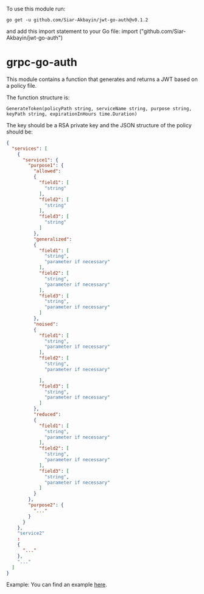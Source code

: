 To use this module run:
```shell
go get -u github.com/Siar-Akbayin/jwt-go-auth@v0.1.2
``` 

and add this import statement to your Go file:
import ("github.com/Siar-Akbayin/jwt-go-auth")

# grpc-go-auth
This module contains a function that generates and returns a JWT based on a policy file. 

The function structure is:
```
GenerateToken(policyPath string, serviceName string, purpose string, keyPath string, expirationInHours time.Duration)
```

The key should be a RSA private key and the JSON structure of the policy should be:

```json
{
  "services": [
    {
      "service1": {
        "purpose1": {
          "allowed":
          {
            "field1": [
              "string"
            ],
            "field2": [
              "string"
            ],
            "field3": [
              "string"
            ]
          },
          "generalized":
          {
            "field1": [
              "string",
              "parameter if necessary"
            ],
            "field2": [
              "string",
              "parameter if necessary"
            ],
            "field3": [
              "string",
              "parameter if necessary"
            ]
          },
          "noised":
          {
            "field1": [
              "string",
              "parameter if necessary"
            ],
            "field2": [
              "string",
              "parameter if necessary"

            ],
            "field3": [
              "string",
              "parameter if necessary"
            ]
          },
          "reduced":
          {
            "field1": [
              "string",
              "parameter if necessary"
            ],
            "field2": [
              "string",
              "parameter if necessary"
            ],
            "field3": [
              "string",
              "parameter if necessary"
            ]
          }
        },
        "purpose2": {
          "..."
        }
      }
    },
    "service2"
    :
    {
      "..."
    },
    "..."
  ]
}
```

Example:
You can find an example [here](https://github.com/Siar-Akbayin/jwt-go-auth/blob/main/policy.json).